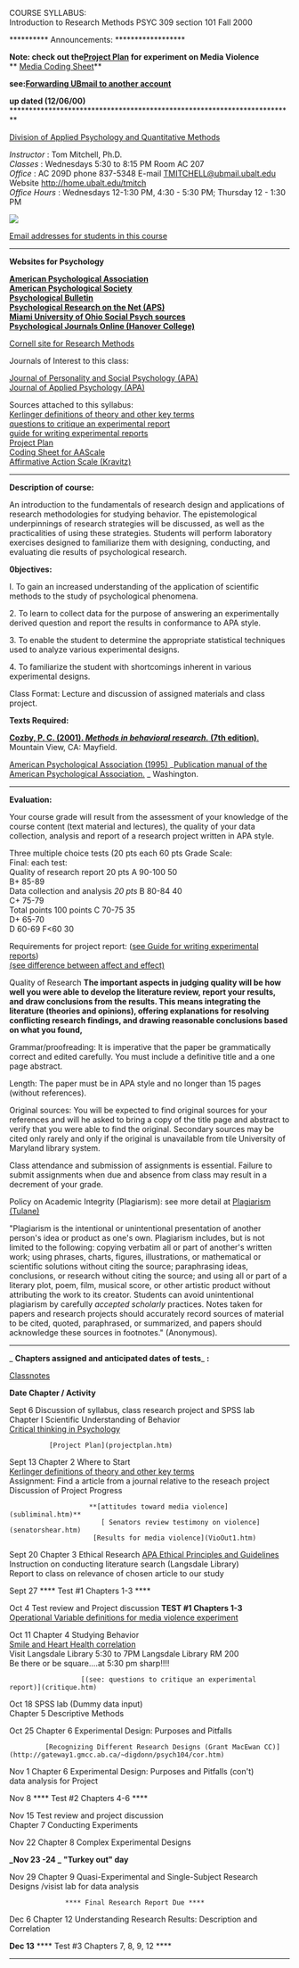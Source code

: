 COURSE SYLLABUS:  
Introduction to Research Methods PSYC 309 section 101 Fall 2000

********** Announcements: ******************

  
  
  
  

**Note: check out the[Project Plan](projectplanf00.html) for experiment on
Media Violence**  
**                                [Media Coding Sheet](MediaCode.htm)**

**see:[Forwarding UBmail to another
account](http://home.ubalt.edu/tmitch/mailforward.htm)**

**up dated (12/06/00)**  
                                           *************************************************************************

[Division of Applied Psychology and Quantitative
Methods](http://www.ubalt.edu/www/dapqm)

_Instructor_ :        Tom Mitchell, Ph.D.  
_Classes_ :            Wednesdays 5:30 to 8:15 PM  Room AC 207  
_Office_ :              AC 209D phone 837-5348 E-mail
[TMITCHELL@ubmail.ubalt.edu](mailto:TMITCHELl@ubmail.ubalt.edu)  
Website        <http://home.ubalt.edu/tmitch>  
_Office Hours_ :    Wednesdays 12-1:30 PM,  4:30 - 5:30 PM; Thursday 12 - 1:30
PM

[![](mail4.gif)](mailto:tmitchell@ubmail.ubalt.edu)

 [Email addresses for students in this course](roster.htm)  

* * *

  
**Websites for Psychology**

**[American Psychological Association](http://www.apa.org/)**  
**[American Psychological Society](http://www.psychologicalscience.org/)**  
**[Psychological Bulletin](http://www.apa.org/journals/bul.html)**  
**[Psychological Research on the Net
(APS)](http://psych.hanover.edu/APS/exponnet.html)**  
**[Miami University of Ohio Social Psych
sources](http://Miavx1.MUOhio.edu/~psy2cwis/webinfo.html)**  
**[Psychological Journals Online (Hanover
College)](http://psych.hanover.edu/Krantz/journal.html)**

[Cornell site for Research Methods](http://trochim.human.cornell.edu/)

Journals of Interest to this class:

[Journal of Personality and Social Psychology
(APA)](http://www.apa.org/journals/psp.html)  
[Journal of Applied Psychology (APA)](http://www.apa.org:80/journals/apl.html)

Sources attached to this syllabus:  
[Kerlinger definitions of theory and other key terms](../kerlinger.htm)  
[questions to critique an experimental report](critique.htm)  
[guide for writing experimental reports](guide.htm)  
[Project Plan](projectplan.htm)  
[Coding Sheet for AAScale](codesheet.htm)  
[Affirmative Action Scale (Kravitz)](aascale.htm)

* * *

  
**Description of course:**

An introduction to the fundamentals of research design and applications of
research methodologies for studying behavior. The epistemological
underpinnings of research strategies will be discussed, as well as the
practicalities of using these strategies. Students will perform laboratory
exercises designed to familiarize them with designing, conducting, and
evaluating die results of psychological research.

**0bjectives:**

I. To gain an increased understanding of the application of scientific methods
to the study of psychological phenomena.

2\. To learn to collect data for the purpose of answering an experimentally
derived question and report the results in conformance to APA style.

3\. To enable the student to determine the appropriate statistical techniques
used to analyze various experimental designs.

4\. To familiarize the student with shortcomings inherent in various
experimental designs.

Class Format: Lecture and discussion of assigned materials and class project.

**Texts Required:**

[**Cozby, P. C. (2001). _Methods in behavioral research._ (7th
edition)**.](http://methods.fullerton.edu/index.html) Mountain View, CA:
Mayfield.

[American Psychological Association (1995) ](http://www.apa.org/)
_[Publication manual of the American Psychological
Association.](http://www.apa.org/books/pubman.html) _ Washington.  

* * *

  
**Evaluation:**

Your course grade will result from the assessment of your knowledge of the
course content (text material and lectures), the quality of your data
collection, analysis and report of a research project written in APA style.

Three multiple choice tests (20 pts each      60 pts                     Grade
Scale:  
                                                                                                                    Final:                    each test:   
                   Quality of research report      20 pts                    A   90-100         50   
                                                                                            B+ 85-89   
                  Data collection and analysis      _20 pts_                     B  80-84           40   
                                                                                            C+ 75-79   
                                       Total points     100 points                C 70-75             35   
                                                                                            D+ 65-70   
                                                                                            D 60-69 F<60    30

Requirements for project report:  ([see Guide for writing experimental
reports](guide.htm))  
                                                            [(see difference between affect and effect)](http://home.ubalt.edu/tmitch/effectaffect.htm)

Quality of Research **__The important aspects in judging quality will be how
well you were able to develop the literature review, report your results, and
draw conclusions from the results. This means integrating the literature
(theories and opinions), offering explanations for resolving conflicting
research findings, and drawing reasonable conclusions based on what you
found,__**

Grammar/proofreading: It is imperative that the paper be grammatically correct
and edited carefully. You must include a definitive title and a one page
abstract.

Length: The paper must be in APA style and no longer than 15 pages (without
references).

Original sources: You will be expected to find original sources for your
references and will he asked to bring a copy of the title page and abstract to
verify that you were able to find the original. Secondary sources may be cited
only rarely and only if the original is unavailable from tile University of
Maryland library system.

Class attendance and submission of assignments is essential. Failure to submit
assignments when due and absence from class may result in a decrement of your
grade.

Policy on Academic Integrity (Plagiarism): see more detail at [Plagiarism
(Tulane)](http://www.tulane.edu/~jruscher/dept/plagiarism.html)

"Plagiarism is the intentional or unintentional presentation of another
person's idea or product as one's own. Plagiarism includes, but is not limited
to the following: copying verbatim all or part of another's written work;
using phrases, charts, figures, illustrations, or mathematical or scientific
solutions without citing the source; paraphrasing ideas, conclusions, or
research without citing the source; and using all or part of a literary plot,
poem, film, musical score, or other artistic product without attributing the
work to its creator. Students can avoid unintentional plagiarism by carefully
_accepted scholarly_ practices. Notes taken for papers and research projects
should accurately record sources of material to be cited, quoted, paraphrased,
or summarized, and papers should acknowledge these sources in footnotes."
(Anonymous).

* * *

_  **Chapters assigned and anticipated dates of tests**_ **:**

[Classnotes](classnotes.html)  


**Date           Chapter / Activity**

Sept 6           Discussion of syllabus, class research project and SPSS lab  
                    Chapter I Scientific Understanding of Behavior   
            [Critical thinking in Psychology](http://gateway1.gmcc.ab.ca/~digdonn/psych104/think.htm)

              [Project Plan](projectplan.htm)

Sept 13             Chapter 2 Where to Start  
                          [Kerlinger definitions of theory and other key terms](../kerlinger.htm)   
                               Assignment: Find a article from a journal relative to the reseach project   
                         Discussion of Project Progress

                        **[attitudes toward media violence](subliminal.htm)**   
                           [ Senators review testimony on violence](senatorshear.htm)   
                         [Results for media violence](VioOut1.htm)

Sept 20           Chapter 3 Ethical Research     [APA Ethical Principles and
Guidelines](http://www.apa.org/ethics/)  
                       Instruction on conducting literature search (Langsdale Library)   
                              Report to class on relevance of chosen article to our study 

Sept  27       **** Test #1 Chapters 1-3 ****

Oct  4               Test review and Project discussion **TEST #1 Chapters
1-3**  
                            [Operational Variable definitions for media violence experiment](variables.htm)

Oct  11                Chapter 4 Studying Behavior  
                                 [Smile and Heart Health correlation](http://www.sunspot.net/content/news/story?section=news&pagename=story&storyid=1150510213051)   
                      Visit Langsdale Library 5:30 to 7PM Langsdale Library RM 200   
                            Be there or be square....at 5:30 pm sharp!!!!

                      [(see: questions to critique an experimental report)](critique.htm)

Oct  18              SPSS lab (Dummy data input)  
                         Chapter 5 Descriptive Methods

Oct   25             Chapter 6 Experimental Design: Purposes and Pitfalls

             [Recognizing Different Research Designs (Grant MacEwan CC)](http://gateway1.gmcc.ab.ca/~digdonn/psych104/cor.htm)

Nov  1               Chapter 6 Experimental Design: Purposes and Pitfalls
(con't)  
                                  data analysis for Project 

Nov  8       **** Test #2 Chapters 4-6 ****

Nov  15              Test review and project discussion  
                          Chapter 7 Conducting Experiments

Nov  22              Chapter 8 Complex Experimental Designs

**_Nov     23 -24   _**    **"Turkey out"   day**

Nov 29            Chapter 9 Quasi-Experimental and Single-Subject Research
Designs /visist lab for data analysis

                  **** Final Research Report Due ****

Dec   6                Chapter 12 Understanding Research Results: Description
and Correlation

**Dec   13**       **** Test #3 Chapters 7, 8, 9, 12 ****

* * *

  


